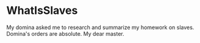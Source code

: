 # WhatIsSlaves
My domina asked me to research and summarize my homework on slaves.
Domina's orders are absolute.
My dear master.
